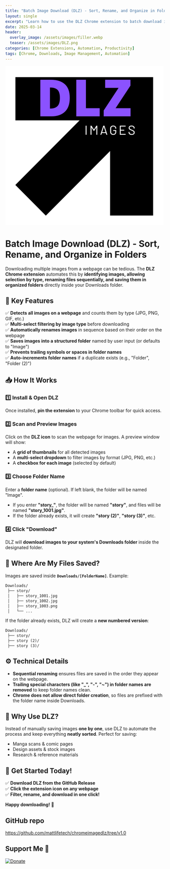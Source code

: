```yaml
---
title: "Batch Image Download (DLZ) - Sort, Rename, and Organize in Folders"
layout: single
excerpt: "Learn how to use the DLZ Chrome extension to batch download images, auto-sort them, and rename files into organized folders."
date: 2025-03-14
header:
  overlay_image: /assets/images/filler.webp
  teaser: /assets/images/DLZ.png
categories: [Chrome Extensions, Automation, Productivity]
tags: [Chrome, Downloads, Image Management, Automation]
---
```


![DLZ](https://raw.githubusercontent.com/mattlifetech/mattlifetech.github.io/main/assets/images/DLZ.png)

# Batch Image Download (DLZ) - Sort, Rename, and Organize in Folders

Downloading multiple images from a webpage can be tedious. The **DLZ Chrome extension** automates this by **identifying images, allowing selection by type, renaming files sequentially, and saving them in organized folders** directly inside your Downloads folder.

## 🔹 Key Features
✅ **Detects all images on a webpage** and counts them by type (JPG, PNG, GIF, etc.)  
✅ **Multi-select filtering by image type** before downloading  
✅ **Automatically renames images** in sequence based on their order on the webpage  
✅ **Saves images into a structured folder** named by user input (or defaults to "Image")  
✅ **Prevents trailing symbols or spaces in folder names**  
✅ **Auto-increments folder names** if a duplicate exists (e.g., "Folder", "Folder (2)")  

## 📥 How It Works

### 1️⃣ **Install & Open DLZ**
Once installed, **pin the extension** to your Chrome toolbar for quick access.

### 2️⃣ **Scan and Preview Images**
Click on the **DLZ icon** to scan the webpage for images. A preview window will show:
- A **grid of thumbnails** for all detected images
- A **multi-select dropdown** to filter images by format (JPG, PNG, etc.)
- A **checkbox for each image** (selected by default)

### 3️⃣ **Choose Folder Name**
Enter a **folder name** (optional). If left blank, the folder will be named "Image".
- If you enter **"story_"**, the folder will be named **"story"**, and files will be named **"story_1001.jpg"**.
- If the folder already exists, it will create **"story (2)"**, **"story (3)"**, etc.

### 4️⃣ **Click "Download"**
DLZ will **download images to your system's Downloads folder** inside the designated folder.

## 📂 Where Are My Files Saved?
Images are saved inside **`Downloads/[FolderName]`**. Example:
```
Downloads/
 ├── story/
 │   ├── story_1001.jpg
 │   ├── story_1002.jpg
 │   ├── story_1003.png
 │   └── ...
```
If the folder already exists, DLZ will create a **new numbered version**:
```
Downloads/
 ├── story/
 ├── story (2)/
 ├── story (3)/
```

## ⚙️ Technical Details
- **Sequential renaming** ensures files are saved in the order they appear on the webpage.
- **Trailing special characters (like "_", "-", "~") in folder names are removed** to keep folder names clean.
- **Chrome does not allow direct folder creation**, so files are prefixed with the folder name inside Downloads.

## 🚀 Why Use DLZ?
Instead of manually saving images **one by one**, use DLZ to automate the process and keep everything **neatly sorted**. Perfect for saving:
- Manga scans & comic pages
- Design assets & stock images
- Research & reference materials

## 🎯 Get Started Today!
✅ **Download DLZ from the GitHub Release**  
✅ **Click the extension icon on any webpage**  
✅ **Filter, rename, and download in one click!**  

**Happy downloading!** 🚀


## GitHub repo
https://github.com/mattlifetech/chromeimagedlz/tree/v1.0

## Support Me 💖
[![Donate](https://img.shields.io/badge/Donate-PayPal-blue.svg)](https://paypal.me/mattchoo2)